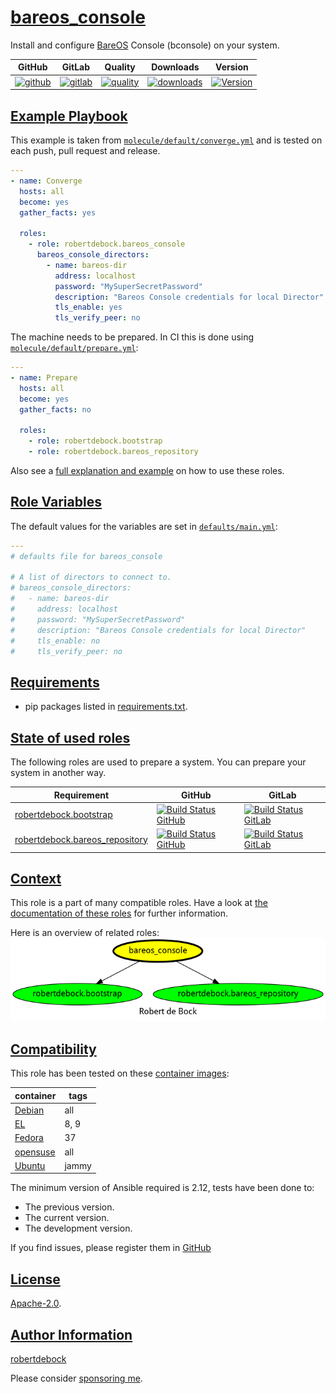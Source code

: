 # [bareos_console](#bareos_console)

Install and configure [BareOS](https://www.bareos.com/) Console (bconsole) on your system.

|GitHub|GitLab|Quality|Downloads|Version|
|------|------|-------|---------|-------|
|[![github](https://github.com/robertdebock/ansible-role-bareos_console/workflows/Ansible%20Molecule/badge.svg)](https://github.com/robertdebock/ansible-role-bareos_console/actions)|[![gitlab](https://gitlab.com/robertdebock-iac/ansible-role-bareos_console/badges/master/pipeline.svg)](https://gitlab.com/robertdebock-iac/ansible-role-bareos_console)|[![quality](https://img.shields.io/ansible/quality/63108)](https://galaxy.ansible.com/robertdebock/bareos_console)|[![downloads](https://img.shields.io/ansible/role/d/63108)](https://galaxy.ansible.com/robertdebock/bareos_console)|[![Version](https://img.shields.io/github/release/robertdebock/ansible-role-bareos_console.svg)](https://github.com/robertdebock/ansible-role-bareos_console/releases/)|

## [Example Playbook](#example-playbook)

This example is taken from [`molecule/default/converge.yml`](https://github.com/robertdebock/ansible-role-bareos_console/blob/master/molecule/default/converge.yml) and is tested on each push, pull request and release.

```yaml
---
- name: Converge
  hosts: all
  become: yes
  gather_facts: yes

  roles:
    - role: robertdebock.bareos_console
      bareos_console_directors:
        - name: bareos-dir
          address: localhost
          password: "MySuperSecretPassword"
          description: "Bareos Console credentials for local Director"
          tls_enable: yes
          tls_verify_peer: no
```

The machine needs to be prepared. In CI this is done using [`molecule/default/prepare.yml`](https://github.com/robertdebock/ansible-role-bareos_console/blob/master/molecule/default/prepare.yml):

```yaml
---
- name: Prepare
  hosts: all
  become: yes
  gather_facts: no

  roles:
    - role: robertdebock.bootstrap
    - role: robertdebock.bareos_repository
```

Also see a [full explanation and example](https://robertdebock.nl/how-to-use-these-roles.html) on how to use these roles.

## [Role Variables](#role-variables)

The default values for the variables are set in [`defaults/main.yml`](https://github.com/robertdebock/ansible-role-bareos_console/blob/master/defaults/main.yml):

```yaml
---
# defaults file for bareos_console

# A list of directors to connect to.
# bareos_console_directors:
#   - name: bareos-dir
#     address: localhost
#     password: "MySuperSecretPassword"
#     description: "Bareos Console credentials for local Director"
#     tls_enable: no
#     tls_verify_peer: no
```

## [Requirements](#requirements)

- pip packages listed in [requirements.txt](https://github.com/robertdebock/ansible-role-bareos_console/blob/master/requirements.txt).

## [State of used roles](#state-of-used-roles)

The following roles are used to prepare a system. You can prepare your system in another way.

| Requirement | GitHub | GitLab |
|-------------|--------|--------|
|[robertdebock.bootstrap](https://galaxy.ansible.com/robertdebock/bootstrap)|[![Build Status GitHub](https://github.com/robertdebock/ansible-role-bootstrap/workflows/Ansible%20Molecule/badge.svg)](https://github.com/robertdebock/ansible-role-bootstrap/actions)|[![Build Status GitLab](https://gitlab.com/robertdebock-iac/ansible-role-bootstrap/badges/master/pipeline.svg)](https://gitlab.com/robertdebock-iac/ansible-role-bootstrap)|
|[robertdebock.bareos_repository](https://galaxy.ansible.com/robertdebock/bareos_repository)|[![Build Status GitHub](https://github.com/robertdebock/ansible-role-bareos_repository/workflows/Ansible%20Molecule/badge.svg)](https://github.com/robertdebock/ansible-role-bareos_repository/actions)|[![Build Status GitLab](https://gitlab.com/robertdebock-iac/ansible-role-bareos_repository/badges/master/pipeline.svg)](https://gitlab.com/robertdebock-iac/ansible-role-bareos_repository)|

## [Context](#context)

This role is a part of many compatible roles. Have a look at [the documentation of these roles](https://robertdebock.nl/) for further information.

Here is an overview of related roles:
![dependencies](https://raw.githubusercontent.com/robertdebock/ansible-role-bareos_console/png/requirements.png "Dependencies")

## [Compatibility](#compatibility)

This role has been tested on these [container images](https://hub.docker.com/u/robertdebock):

|container|tags|
|---------|----|
|[Debian](https://hub.docker.com/repository/docker/robertdebock/debian/general)|all|
|[EL](https://hub.docker.com/repository/docker/robertdebock/enterpriselinux/general)|8, 9|
|[Fedora](https://hub.docker.com/repository/docker/robertdebock/fedora/general)|37|
|[opensuse](https://hub.docker.com/repository/docker/robertdebock/opensuse/general)|all|
|[Ubuntu](https://hub.docker.com/repository/docker/robertdebock/ubuntu/general)|jammy|

The minimum version of Ansible required is 2.12, tests have been done to:

- The previous version.
- The current version.
- The development version.

If you find issues, please register them in [GitHub](https://github.com/robertdebock/ansible-role-bareos_console/issues)

## [License](#license)

[Apache-2.0](https://github.com/robertdebock/ansible-role-bareos_console/blob/master/LICENSE).

## [Author Information](#author-information)

[robertdebock](https://robertdebock.nl/)

Please consider [sponsoring me](https://github.com/sponsors/robertdebock).
